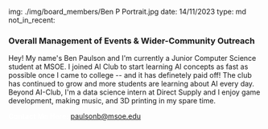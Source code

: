 img: ./img/board_members/Ben P Portrait.jpg
date: 14/11/2023
type: md
not_in_recent:

### Overall Management of Events & Wider-Community Outreach

Hey! My name's Ben Paulson and I'm currently a Junior Computer Science student at MSOE. I joined AI Club to start learning AI concepts as fast as possible once I came to college -- and it has definetely paid off! The club has continued to grow and more students are learning about AI every day. Beyond AI-Club, I'm a data science intern at Direct Supply and I enjoy game development, making music, and 3D printing in my spare time.

<a style = 'font-weight: bold; color: white;'>Contact Me Here:</a> <a style = 'color: blue eyes;'>paulsonb@msoe.edu</a>
